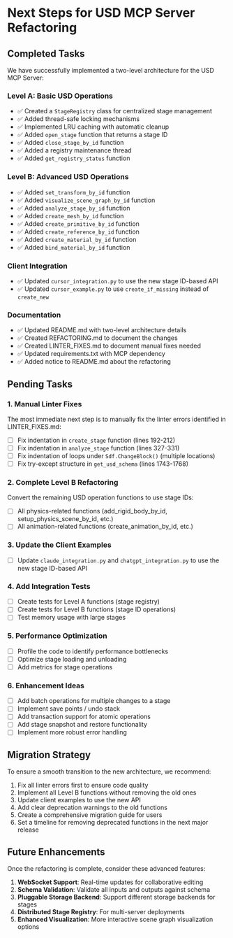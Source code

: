 # Next Steps for USD MCP Server Refactoring

## Completed Tasks

We have successfully implemented a two-level architecture for the USD MCP Server:

### Level A: Basic USD Operations
- ✅ Created a `StageRegistry` class for centralized stage management
- ✅ Added thread-safe locking mechanisms
- ✅ Implemented LRU caching with automatic cleanup
- ✅ Added `open_stage` function that returns a stage ID
- ✅ Added `close_stage_by_id` function
- ✅ Added a registry maintenance thread
- ✅ Added `get_registry_status` function

### Level B: Advanced USD Operations
- ✅ Added `set_transform_by_id` function
- ✅ Added `visualize_scene_graph_by_id` function
- ✅ Added `analyze_stage_by_id` function
- ✅ Added `create_mesh_by_id` function
- ✅ Added `create_primitive_by_id` function
- ✅ Added `create_reference_by_id` function
- ✅ Added `create_material_by_id` function
- ✅ Added `bind_material_by_id` function

### Client Integration
- ✅ Updated `cursor_integration.py` to use the new stage ID-based API
- ✅ Updated `cursor_example.py` to use `create_if_missing` instead of `create_new`

### Documentation
- ✅ Updated README.md with two-level architecture details
- ✅ Created REFACTORING.md to document the changes
- ✅ Created LINTER_FIXES.md to document manual fixes needed
- ✅ Updated requirements.txt with MCP dependency
- ✅ Added notice to README.md about the refactoring

## Pending Tasks

### 1. Manual Linter Fixes
The most immediate next step is to manually fix the linter errors identified in LINTER_FIXES.md:
- [ ] Fix indentation in `create_stage` function (lines 192-212)
- [ ] Fix indentation in `analyze_stage` function (lines 327-331)
- [ ] Fix indentation of loops under `Sdf.ChangeBlock()` (multiple locations)
- [ ] Fix try-except structure in `get_usd_schema` (lines 1743-1768)

### 2. Complete Level B Refactoring
Convert the remaining USD operation functions to use stage IDs:
- [ ] All physics-related functions (add_rigid_body_by_id, setup_physics_scene_by_id, etc.)
- [ ] All animation-related functions (create_animation_by_id, etc.)

### 3. Update the Client Examples
- [ ] Update `claude_integration.py` and `chatgpt_integration.py` to use the new stage ID-based API

### 4. Add Integration Tests
- [ ] Create tests for Level A functions (stage registry)
- [ ] Create tests for Level B functions (stage ID operations)
- [ ] Test memory usage with large stages

### 5. Performance Optimization
- [ ] Profile the code to identify performance bottlenecks
- [ ] Optimize stage loading and unloading
- [ ] Add metrics for stage operations

### 6. Enhancement Ideas
- [ ] Add batch operations for multiple changes to a stage
- [ ] Implement save points / undo stack
- [ ] Add transaction support for atomic operations
- [ ] Add stage snapshot and restore functionality
- [ ] Implement more robust error handling

## Migration Strategy

To ensure a smooth transition to the new architecture, we recommend:

1. Fix all linter errors first to ensure code quality
2. Implement all Level B functions without removing the old ones
3. Update client examples to use the new API
4. Add clear deprecation warnings to the old functions
5. Create a comprehensive migration guide for users
6. Set a timeline for removing deprecated functions in the next major release

## Future Enhancements

Once the refactoring is complete, consider these advanced features:

1. **WebSocket Support**: Real-time updates for collaborative editing
2. **Schema Validation**: Validate all inputs and outputs against schema
3. **Pluggable Storage Backend**: Support different storage backends for stages
4. **Distributed Stage Registry**: For multi-server deployments
5. **Enhanced Visualization**: More interactive scene graph visualization options 